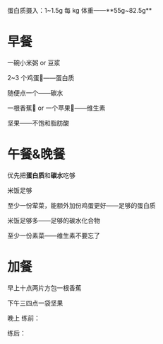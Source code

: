 蛋白质摄入：1~1.5g 每 kg 体重——**55g~82.5g**

# 早餐
一碗小米粥  or 豆浆

2~3 个鸡蛋🥚——蛋白质

随便点一个——碳水

一根香蕉🍌 or 一个苹果🍎——维生素

坚果——不饱和脂肪酸

# 午餐&晚餐
优先把**蛋白质**和**碳水**吃够

米饭足够

至少一份荤菜，能额外加份鸡蛋更好——足够的蛋白质

米饭足够多——足够的碳水化合物

至少一份素菜——维生素不要忘了


# 加餐
早上十点两片方包一根香蕉

下午三四点一袋坚果

晚上
练前：

练后：

